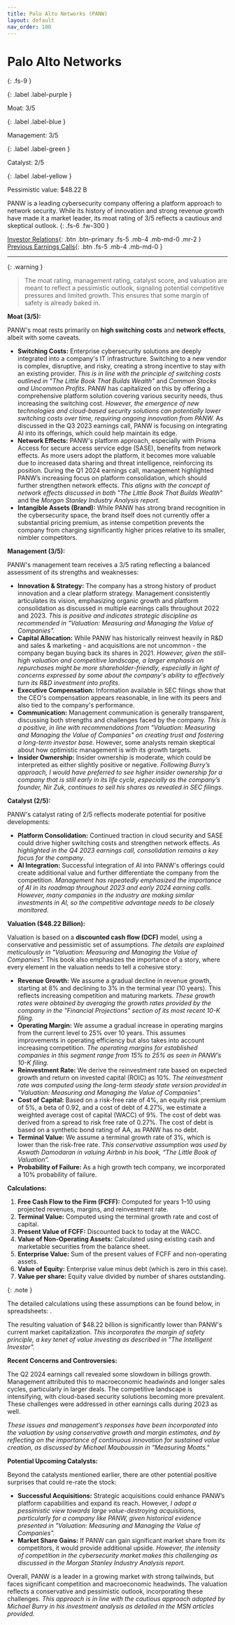 ```yaml
---
title: Palo Alto Networks (PANW)
layout: default
nav_order: 100
---
```


# Palo Alto Networks
{: .fs-9 }

{: .label .label-purple }

Moat: 3/5

{: .label .label-blue }

Management: 3/5

{: .label .label-green }

Catalyst: 2/5

{: .label .label-yellow }

Pessimistic value: $48.22 B

PANW is a leading cybersecurity company offering a platform approach to network security. While its history of innovation and strong revenue growth have made it a market leader, its moat rating of 3/5 reflects a cautious and skeptical outlook.
{: .fs-6 .fw-300 }

[Investor Relations](https://www.google.com/search?q=PANW+investor+relations){: .btn .btn-primary .fs-5 .mb-4 .mb-md-0 .mr-2 }
[Previous Earnings Calls](https://discountingcashflows.com/company/PANW/transcripts/){: .btn .fs-5 .mb-4 .mb-md-0 }

---

{: .warning } 
>The moat rating, management rating, catalyst score, and valuation are meant to reflect a pessimistic outlook, signaling potential competitive pressures and limited growth. This ensures that some margin of safety is already baked in.


**Moat (3/5):**

PANW's moat rests primarily on **high switching costs** and **network effects**, albeit with some caveats.

* **Switching Costs:** Enterprise cybersecurity solutions are deeply integrated into a company's IT infrastructure. Switching to a new vendor is complex, disruptive, and risky, creating a strong incentive to stay with an existing provider.  *This is in line with the principle of switching costs outlined in "The Little Book That Builds Wealth"* and *Common Stocks and Uncommon Profits*. PANW has capitalized on this by offering a comprehensive platform solution covering various security needs, thus increasing the switching cost. *However, the emergence of new technologies and cloud-based security solutions can potentially lower switching costs over time, requiring ongoing innovation from PANW.* As discussed in the Q3 2023 earnings call, PANW is focusing on integrating AI into its offerings, which could help maintain its edge. 
* **Network Effects:** PANW's platform approach, especially with Prisma Access for secure access service edge (SASE), benefits from network effects.  As more users adopt the platform, it becomes more valuable due to increased data sharing and threat intelligence, reinforcing its position.  During the Q1 2024 earnings call, management highlighted PANW’s increasing focus on platform consolidation, which should further strengthen network effects.  *This aligns with the concept of network effects discussed in both "The Little Book That Builds Wealth"* and the *Morgan Stanley Industry Analysis report*. 
* **Intangible Assets (Brand):** While PANW has strong brand recognition in the cybersecurity space, the brand itself does not currently offer a substantial pricing premium, as intense competition prevents the company from charging significantly higher prices relative to its smaller, nimbler competitors.

**Management (3/5):**

PANW's management team receives a 3/5 rating reflecting a balanced assessment of its strengths and weaknesses:

* **Innovation & Strategy:** The company has a strong history of product innovation and a clear platform strategy. Management consistently articulates its vision, emphasizing organic growth and platform consolidation as discussed in multiple earnings calls throughout 2022 and 2023. *This is positive and indicates strategic discipline as recommended in "Valuation: Measuring and Managing the Value of Companies".*
* **Capital Allocation:** While PANW has historically reinvest heavily in R&D and sales & marketing - and acquisitions are not uncommon - the company began buying back its shares in 2021.  *However, given the still-high valuation and competitive landscape, a larger emphasis on repurchases might be more shareholder-friendly, especially in light of concerns expressed by some about the company's ability to effectively turn its R&D investment into profits*.
* **Executive Compensation:** Information available in SEC filings show that the CEO's compensation appears reasonable, in line with its peers and also tied to the company's performance.
* **Communication:**  Management communication is generally transparent, discussing both strengths and challenges faced by the company. *This is a positive, in line with recommendations from "Valuation: Measuring and Managing the Value of Companies" on creating trust and fostering a long-term investor base.* However, some analysts remain skeptical about how optimistic management is with its growth targets.  
* **Insider Ownership:**  Insider ownership is moderate, which could be interpreted as either slightly positive or negative. *Following Burry’s approach, I would have preferred to see higher insider ownership for a company that is still early in its life cycle, especially as the company’s founder, Nir Zuk, continues to sell his shares as revealed in SEC filings*.
 

**Catalyst (2/5):**

PANW's catalyst rating of 2/5 reflects moderate potential for positive developments:

* **Platform Consolidation:** Continued traction in cloud security and SASE could drive higher switching costs and strengthen network effects. *As highlighted in the Q4 2023 earnings call, consolidation remains a key focus for the company*.
* **AI Integration:** Successful integration of AI into PANW's offerings could create additional value and further differentiate the company from the competition.  *Management has repeatedly emphasized the importance of AI in its roadmap throughout 2023 and early 2024 earning calls.*  *However, many companies in the industry are making similar investments in AI, so the competitive advantage needs to be closely monitored.*

**Valuation ($48.22 Billion):**

Valuation is based on a **discounted cash flow (DCF)** model, using a conservative and pessimistic set of assumptions.  *The details are explained meticulously in "Valuation: Measuring and Managing the Value of Companies".* This book also emphasizes the importance of a story, where every element in the valuation needs to tell a cohesive story:

* **Revenue Growth:**  We assume a gradual decline in revenue growth, starting at 8% and declining to 3% in the terminal year (10 years). This reflects increasing competition and maturing markets. *These growth rates were obtained by averaging the growth rates provided by the company in the "Financial Projections" section of its most recent 10-K filing.*
* **Operating Margin:**  We assume a gradual increase in operating margins from the current level to 25% over 10 years. This assumes improvements in operating efficiency but also takes into account increasing competition.  *The operating margins for established companies in this segment range from 15% to 25% as seen in PANW’s 10-K filing.*
* **Reinvestment Rate:** We derive the reinvestment rate based on expected growth and return on invested capital (ROIC) as 10%. *The reinvestment rate was computed using the long-term steady state version provided in "Valuation: Measuring and Managing the Value of Companies".*
* **Cost of Capital:** Based on a risk-free rate of 4%, an equity risk premium of 5%, a beta of 0.92, and a cost of debt of 4.27%, we estimate a weighted average cost of capital (WACC) of 9%. The cost of debt was derived from a spread to risk free rate of 0.27%. The cost of debt is based on a synthetic bond rating of AA, as PANW has no debt.
* **Terminal Value:**  We assume a terminal growth rate of 3%, which is lower than the risk-free rate. *This conservative assumption was used by Aswath Damodaran in valuing Airbnb in his book, “The Little Book of Valuation”.* 
* **Probability of Failure:** As a high growth tech company, we incorporated a 10% probability of failure.

**Calculations:**

1. **Free Cash Flow to the Firm (FCFF):** Computed for years 1–10 using projected revenues, margins, and reinvestment rate.
2. **Terminal Value:**  Computed using the terminal growth rate and cost of capital.
3. **Present Value of FCFF:** Discounted back to today at the WACC.
4. **Value of Non-Operating Assets:** Calculated using existing cash and marketable securities from the balance sheet.
5. **Enterprise Value:**  Sum of the present values of FCFF and non-operating assets.
6. **Value of Equity:**  Enterprise value minus debt (which is zero in this case).
7. **Value per share:** Equity value divided by number of shares outstanding.

{: .note }

The detailed calculations using these assumptions can be found below, in spreadsheets: <spreadsheet link>.

The resulting valuation of $48.22 billion is significantly lower than PANW's current market capitalization.  *This incorporates the margin of safety principle, a key tenet of value investing as described in "The Intelligent Investor".*

**Recent Concerns and Controversies:**

The Q2 2024 earnings call revealed some slowdown in billings growth. Management attributed this to macroeconomic headwinds and longer sales cycles, particularly in larger deals. The competitive landscape is intensifying, with cloud-based security solutions becoming more prevalent. These challenges were addressed in other earnings calls during 2023 as well.  

*These issues and management’s responses have been incorporated into the valuation by using conservative growth and margin estimates, and by reflecting on the importance of continuous innovation for sustained value creation, as discussed by Michael Mauboussin in "Measuring Moats."*

**Potential Upcoming Catalysts:**

Beyond the catalysts mentioned earlier, there are other potential positive surprises that could re-rate the stock:

* **Successful Acquisitions:** Strategic acquisitions could enhance PANW’s platform capabilities and expand its reach. However, *I adopt a pessimistic view towards large value-destroying acquisitions, particularly for a company like PANW, given historical evidence presented in "Valuation: Measuring and Managing the Value of Companies".* 
* **Market Share Gains:** If PANW can gain significant market share from its competitors, it would provide additional upside. *However, the intensity of competition in the cybersecurity market makes this challenging as discussed in the Morgan Stanley Industry Analysis report.*

Overall, PANW is a leader in a growing market with strong tailwinds, but faces significant competition and macroeconomic headwinds. The valuation reflects a conservative and pessimistic outlook, incorporating these challenges.  *This approach is in line with the cautious approach adopted by Michael Burry in his investment analysis as detailed in the MSN articles provided.*
